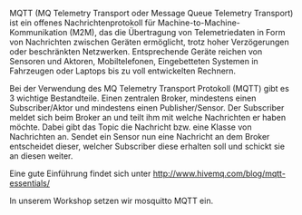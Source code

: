 <!--META {"title":"MQTT","tags":["mqtt","software"],"createDate":null,"updateDate":1489818216091} -->
MQTT (MQ Telemetry Transport oder Message Queue Telemetry Transport) ist ein offenes Nachrichtenprotokoll für Machine-to-Machine-Kommunikation (M2M), das die Übertragung von Telemetriedaten in Form von Nachrichten zwischen Geräten ermöglicht, trotz hoher Verzögerungen oder beschränkten Netzwerken. Entsprechende Geräte reichen von Sensoren und Aktoren, Mobiltelefonen, Eingebetteten Systemen in Fahrzeugen oder Laptops bis zu voll entwickelten Rechnern. 

Bei der Verwendung des MQ Telemetry Transport Protokoll (MQTT) gibt es 3 wichtige Bestandteile. Einen zentralen Broker, mindestens einen Subscriber/Aktor und mindestens einen Publisher/Sensor. Der Subscriber meldet sich beim Broker an und teilt ihm mit welche Nachrichten er haben möchte. Dabei gibt das Topic die Nachricht bzw. eine Klasse von Nachrichten an. Sendet ein Sensor nun eine Nachricht an dem Broker entscheidet dieser, welcher Subscriber diese erhalten soll und schickt sie an diesen weiter.

Eine gute Einführung findet sich unter http://www.hivemq.com/blog/mqtt-essentials/

In unserem Workshop setzen wir mosquitto MQTT ein.